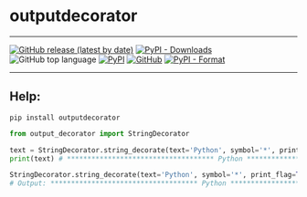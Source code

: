 # outputdecorator

***
[![GitHub release (latest by date)](https://img.shields.io/github/v/release/saneksking/outputdecorator)](https://github.com/saneksking/outputdecorator/)
[![PyPI - Downloads](https://img.shields.io/pypi/dm/outputdecorator?label=pypi%20downloads)](https://pypi.org/project/outputdecorator/)
![GitHub top language](https://img.shields.io/github/languages/top/saneksking/outputdecorator)
[![PyPI](https://img.shields.io/pypi/v/outputdecorator)](https://pypi.org/project/outputdecorator)
[![GitHub](https://img.shields.io/github/license/saneksking/outputdecorator)](https://github.com/saneksking/outputdecorator/blob/master/LICENSE)
[![PyPI - Format](https://img.shields.io/pypi/format/outputdecorator)](https://pypi.org/project/outputdecorator)
***

## Help:

`pip install outputdecorator`

```python
from output_decorator import StringDecorator

text = StringDecorator.string_decorate(text='Python', symbol='*', print_flag=False)
print(text) # ************************************ Python ***********************************

StringDecorator.string_decorate(text='Python', symbol='*', print_flag=True) 
# Output: ************************************ Python ***********************************

```